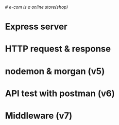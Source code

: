 *# e-com is a online store(shop)*

# Express server

# HTTP request & response

# nodemon & morgan (v5)

# API test with postman (v6)

# Middleware (v7)


